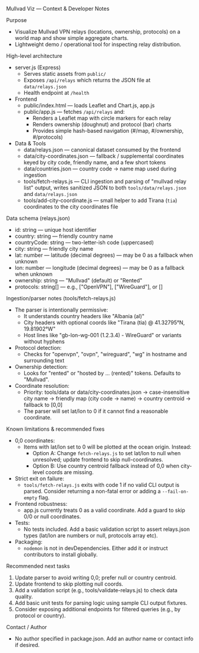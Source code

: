 Mullvad Viz — Context & Developer Notes

Purpose
- Visualize Mullvad VPN relays (locations, ownership, protocols) on a world map and show simple aggregate charts.
- Lightweight demo / operational tool for inspecting relay distribution.

High-level architecture
- server.js (Express)
  - Serves static assets from `public/`
  - Exposes `/api/relays` which returns the JSON file at `data/relays.json`
  - Health endpoint at `/health`
- Frontend
  - public/index.html — loads Leaflet and Chart.js, app.js
  - public/app.js — fetches `/api/relays` and:
    - Renders a Leaflet map with circle markers for each relay
    - Renders ownership (doughnut) and protocol (bar) charts
    - Provides simple hash-based navigation (#/map, #/ownership, #/protocols)
- Data & Tools
  - data/relays.json — canonical dataset consumed by the frontend
  - data/city-coordinates.json — fallback / supplemental coordinates keyed by city code, friendly name, and a few short tokens
  - data/countries.json — country code → name map used during ingestion
  - tools/fetch-relays.js — CLI ingestion and parsing of "mullvad relay list" output, writes sanitized JSON to both `tools/data/relays.json` and `data/relays.json`
  - tools/add-city-coordinate.js — small helper to add Tirana (`tia`) coordinates to the city coordinates file

Data schema (relays.json)
- id: string — unique host identifier
- country: string — friendly country name
- countryCode: string — two-letter-ish code (uppercased)
- city: string — friendly city name
- lat: number — latitude (decimal degrees) — may be 0 as a fallback when unknown
- lon: number — longitude (decimal degrees) — may be 0 as a fallback when unknown
- ownership: string — "Mullvad" (default) or "Rented"
- protocols: string[] — e.g., ["OpenVPN"], ["WireGuard"], or []

Ingestion/parser notes (tools/fetch-relays.js)
- The parser is intentionally permissive:
  - It understands country headers like "Albania (al)"
  - City headers with optional coords like "Tirana (tia) @ 41.32795°N, 19.81902°W"
  - Host lines like "gb-lon-wg-001 (1.2.3.4) - WireGuard" or variants without hyphens
- Protocol detection:
  - Checks for "openvpn", "ovpn", "wireguard", "wg" in hostname and surrounding text
- Ownership detection:
  - Looks for "rented" or "hosted by ... (rented)" tokens. Defaults to "Mullvad".
- Coordinate resolution:
  - Priority: tools/data or data/city-coordinates.json → case-insensitive city name → friendly map (city code -> name) → country centroid → fallback to [0,0]
  - The parser will set lat/lon to 0 if it cannot find a reasonable coordinate.

Known limitations & recommended fixes
- 0,0 coordinates:
  - Items with lat/lon set to 0 will be plotted at the ocean origin. Instead:
    - Option A: Change `fetch-relays.js` to set lat/lon to null when unresolved; update frontend to skip null-coordinates.
    - Option B: Use country centroid fallback instead of 0,0 when city-level coords are missing.
- Strict exit on failure:
  - `tools/fetch-relays.js` exits with code 1 if no valid CLI output is parsed. Consider returning a non-fatal error or adding a `--fail-on-empty` flag.
- Frontend robustness:
  - app.js currently treats 0 as a valid coordinate. Add a guard to skip 0/0 or null coordinates.
- Tests:
  - No tests included. Add a basic validation script to assert relays.json types (lat/lon are numbers or null, protocols array etc).
- Packaging:
  - `nodemon` is not in devDependencies. Either add it or instruct contributors to install globally.

Recommended next tasks
1. Update parser to avoid writing 0,0; prefer null or country centroid.
2. Update frontend to skip plotting null coords.
3. Add a validation script (e.g., tools/validate-relays.js) to check data quality.
4. Add basic unit tests for parsing logic using sample CLI output fixtures.
5. Consider exposing additional endpoints for filtered queries (e.g., by protocol or country).

Contact / Author
- No author specified in package.json. Add an author name or contact info if desired.

